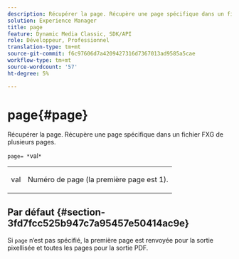 ```yaml
---
description: Récupérer la page. Récupère une page spécifique dans un fichier FXG de plusieurs pages.
solution: Experience Manager
title: page
feature: Dynamic Media Classic, SDK/API
role: Développeur, Professionnel
translation-type: tm+mt
source-git-commit: f6c97606d7a4209427316d7367013ad9585a5cae
workflow-type: tm+mt
source-wordcount: '57'
ht-degree: 5%

---
```



# page{#page}

Récupérer la page. Récupère une page spécifique dans un fichier FXG de plusieurs pages.

`page= *`val`*`

<table id="simpletable_E92560F812B64A36A3D108CA7DEED5AC"> 
 <tr class="strow"> 
  <td class="stentry"> <p><span class="codeph"> <span class="varname"> val</span></span> </p> </td> 
  <td class="stentry"> <p>Numéro de page (la première page est 1). </p></td> 
 </tr> 
</table>

## Par défaut {#section-3fd7fcc525b947c7a95457e50414ac9e}

Si `page` n’est pas spécifié, la première page est renvoyée pour la sortie pixellisée et toutes les pages pour la sortie PDF.
